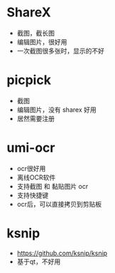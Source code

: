 # ShareX
- 截图，截长图
- 编辑图片，很好用
- 一次截图很多张时，显示的不好

# picpick
- 截图
- 编辑图片，没有 sharex 好用
- 居然需要注册

# umi-ocr
- ocr很好用
- 离线OCR软件
- 支持截图 和 黏贴图片 ocr
- 支持快捷键
- ocr后，可以直接拷贝到剪贴板

# ksnip
- https://github.com/ksnip/ksnip
- 基于qt，不好用


